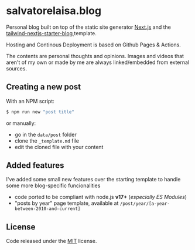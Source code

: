 # salvatorelaisa.blog

Personal blog built on top of the static site generator [Next.js](https://nextjs.org/) and the [
tailwind-nextjs-starter-blog
](https://github.com/timlrx/tailwind-nextjs-starter-blog) template.

Hosting and Continous Deployment is based on Github Pages & Actions.

The contents are personal thoughts and opinions. Images and videos that aren't of my own or made by me are always linked/embedded from external sources.

## Creating a new post

With an NPM script:

```bash
$ npm run new "post title"
```

or manually:

- go in the `data/post` folder
- clone the `_template.md` file
- edit the cloned file with your content

## Added features

I've added some small new features over the starting template to handle some more blog-specific funcionalities

- code ported to be compliant with node.js **v17+** (_especially ES Modules_)
- "posts by year" page template, available at `/post/year/[a-year-between-2010-and-current]`

## License

Code released under the [MIT](LICENSE) license.
